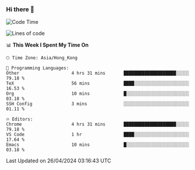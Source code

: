 ### Hi there 👋

<!--
**nicehiro/nicehiro** is a ✨ _special_ ✨ repository because its `README.md` (this file) appears on your GitHub profile.

Here are some ideas to get you started:

- 🔭 I’m currently working on ...
- 🌱 I’m currently learning ...
- 👯 I’m looking to collaborate on ...
- 🤔 I’m looking for help with ...
- 💬 Ask me about ...
- 📫 How to reach me: ...
- 😄 Pronouns: ...
- ⚡ Fun fact: ...
-->

<!--START_SECTION:waka-->
![Code Time](http://img.shields.io/badge/Code%20Time-318%20hrs%2027%20mins-blue)

![Lines of code](https://img.shields.io/badge/From%20Hello%20World%20I%27ve%20Written-2.6%20million%20lines%20of%20code-blue)

📊 **This Week I Spent My Time On** 

```text
🕑︎ Time Zone: Asia/Hong_Kong

💬 Programming Languages: 
Other                    4 hrs 31 mins       ████████████████████░░░░░   79.18 % 
TeX                      56 mins             ████░░░░░░░░░░░░░░░░░░░░░   16.53 % 
Org                      10 mins             █░░░░░░░░░░░░░░░░░░░░░░░░   03.18 % 
SSH Config               3 mins              ░░░░░░░░░░░░░░░░░░░░░░░░░   01.11 % 

🔥 Editors: 
Chrome                   4 hrs 31 mins       ████████████████████░░░░░   79.18 % 
VS Code                  1 hr                ████░░░░░░░░░░░░░░░░░░░░░   17.64 % 
Emacs                    10 mins             █░░░░░░░░░░░░░░░░░░░░░░░░   03.18 % 
```


 Last Updated on 26/04/2024 03:16:43 UTC
<!--END_SECTION:waka-->
